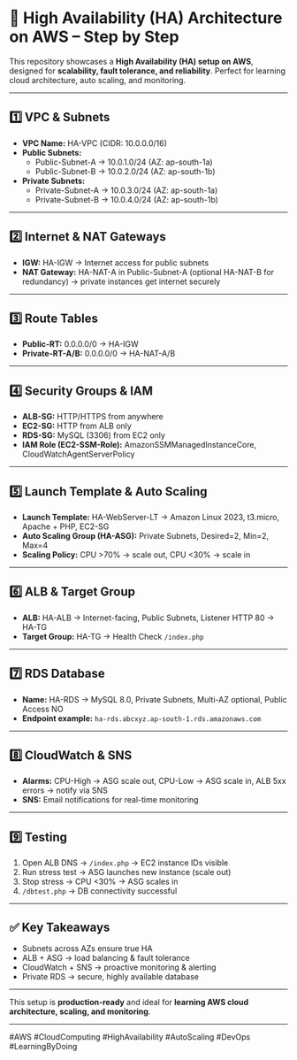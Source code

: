 # 🚀 High Availability (HA) Architecture on AWS – Step by Step

This repository showcases a **High Availability (HA) setup on AWS**, designed for **scalability, fault tolerance, and reliability**. Perfect for learning cloud architecture, auto scaling, and monitoring.

---

## 1️⃣ VPC & Subnets
- **VPC Name:** HA-VPC (CIDR: 10.0.0.0/16)  
- **Public Subnets:**  
  - Public-Subnet-A → 10.0.1.0/24 (AZ: ap-south-1a)  
  - Public-Subnet-B → 10.0.2.0/24 (AZ: ap-south-1b)  
- **Private Subnets:**  
  - Private-Subnet-A → 10.0.3.0/24 (AZ: ap-south-1a)  
  - Private-Subnet-B → 10.0.4.0/24 (AZ: ap-south-1b)  

---

## 2️⃣ Internet & NAT Gateways
- **IGW:** HA-IGW → Internet access for public subnets  
- **NAT Gateway:** HA-NAT-A in Public-Subnet-A (optional HA-NAT-B for redundancy) → private instances get internet securely  

---

## 3️⃣ Route Tables
- **Public-RT:** 0.0.0.0/0 → HA-IGW  
- **Private-RT-A/B:** 0.0.0.0/0 → HA-NAT-A/B  

---

## 4️⃣ Security Groups & IAM
- **ALB-SG:** HTTP/HTTPS from anywhere  
- **EC2-SG:** HTTP from ALB only  
- **RDS-SG:** MySQL (3306) from EC2 only  
- **IAM Role (EC2-SSM-Role):** AmazonSSMManagedInstanceCore, CloudWatchAgentServerPolicy  

---

## 5️⃣ Launch Template & Auto Scaling
- **Launch Template:** HA-WebServer-LT → Amazon Linux 2023, t3.micro, Apache + PHP, EC2-SG  
- **Auto Scaling Group (HA-ASG):** Private Subnets, Desired=2, Min=2, Max=4  
- **Scaling Policy:** CPU >70% → scale out, CPU <30% → scale in  

---

## 6️⃣ ALB & Target Group
- **ALB:** HA-ALB → Internet-facing, Public Subnets, Listener HTTP 80 → HA-TG  
- **Target Group:** HA-TG → Health Check `/index.php`  

---

## 7️⃣ RDS Database
- **Name:** HA-RDS → MySQL 8.0, Private Subnets, Multi-AZ optional, Public Access NO  
- **Endpoint example:** `ha-rds.abcxyz.ap-south-1.rds.amazonaws.com`  

---

## 8️⃣ CloudWatch & SNS
- **Alarms:** CPU-High → ASG scale out, CPU-Low → ASG scale in, ALB 5xx errors → notify via SNS  
- **SNS:** Email notifications for real-time monitoring  

---

## 9️⃣ Testing
1. Open ALB DNS → `/index.php` → EC2 instance IDs visible  
2. Run stress test → ASG launches new instance (scale out)  
3. Stop stress → CPU <30% → ASG scales in  
4. `/dbtest.php` → DB connectivity successful  

---

## ✅ Key Takeaways
- Subnets across AZs ensure true HA  
- ALB + ASG → load balancing & fault tolerance  
- CloudWatch + SNS → proactive monitoring & alerting  
- Private RDS → secure, highly available database  

---

This setup is **production-ready** and ideal for **learning AWS cloud architecture, scaling, and monitoring**.

---

#AWS #CloudComputing #HighAvailability #AutoScaling #DevOps #LearningByDoing
